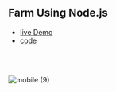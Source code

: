 ## Farm Using Node.js

- [live Demo](https://farm-node.onrender.com/)
- [code](https://github.com/MohamedYahia831/Farm-Using-Node/blob/main/index.js)
<br/>
<br/>

![mobile (9)](https://user-images.githubusercontent.com/97320765/212899380-e178cdd4-4380-437c-ba44-1dd0dbc7ca18.png)

